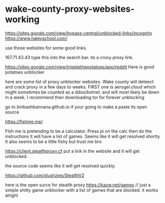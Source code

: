 # wake-county-proxy-websites-working
https://sites.google.com/view/bypass-central/unblocked-links/incognity 
https://www.haleyschool.com/ 

use those websites for some good links.


167.71.43.43 type this into the search bar. 
its a croxy proxy link. 

https://sites.google.com/view/tripplethepotatoes/app/reddit Here is  good potatoes unblocker

here are some list of proxy unblocker webistes. Wake county will deteect and crack proxy in a few days to weeks.
FIRST one is aerogel.cloud which might sometimes be counted as a ddos/botnet.  and will most likely be down in a week. I recommend then downloading tor for forever unblocking

go to binbashbannana.github.io if your going to make a paste its open source

https://fishme.me/

FIsh me is pretending to be a calculator. Press pi on the calc then do the instructions it will have a list of games. Seems like it will get resolved shortly
It also seems to be a little fishy but trust me bro

https://client.stealthproxy.cf 
put a link in the website and it will get unblocked.

the source code seems like it will get resolved quickly. 

https://github.com/slushzies/StealthV2

here is the open surce for stealth proxy
https://kazw.net/games
// just a simple shitty game unblocker with a list of games that are blocked.
it works alright




